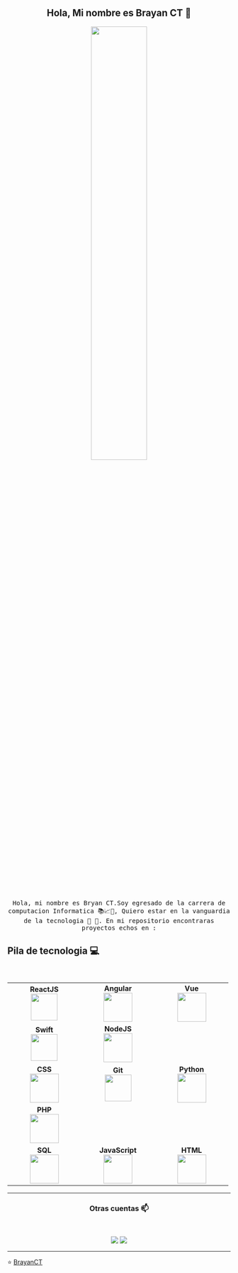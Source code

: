 
<h2 align="center"> Hola, Mi nombre es Brayan CT 👋 <br/> </h2> 

<p align="center"><img width=50% src="/files/article/article_02106_.jpg"></p>


<p align="center"> <samp>Hola, mi nombre es Bryan CT.Soy egresado de la carrera de computacion Informatica 📚📈🔬, Quiero estar en la vanguardia de la tecnologia 🤩 🎈. En mi repositorio encontraras proyectos echos en : 
  
  
## Pila de tecnologia :computer:

<br>
<table>
<tbody>

<tr>

<td align="center" width="20%">
<span><b><center>ReactJS</center></b></span> 
<img height=60px src="https://img.icons8.com/ultraviolet/2x/react.png"> 
</td>

<td align="center" width="20%">
<span><b><center>Angular</center></b></span> 
<img height=65px src="https://img.icons8.com/color/48/000000/angularjs.png"/>
</td>



<td align="center" width="20%">
<span><b><center>Vue</center></b></span> 
<img  height=65px src="https://img.icons8.com/color/48/000000/vue-js.png"/>
</td>
</tr>



<td align="center" width="20%">
<span><b><center>Swift</center></b></span> 
<img height=60px src="https://img.icons8.com/fluent/96/swift.png"> 
</td>

<td align="center" width="20%">
<span><b><center>NodeJS</center></b></span> 
<img height=65px src="https://img.icons8.com/color/2x/nodejs.png"> 
</td>
</tr>

<tr>
<td align="center" width="20%">
<span><b><center>CSS</center></b></span> 
<img height=65px src="https://img.icons8.com/nolan/2x/css.png"> 
</td>

<td align="center" width="20%">
<span><b><center>Git</center></b></span> 
<img height=60px src="https://img.icons8.com/ios-glyphs/2x/github-2.png"> 
</td>

<td align="center" width="20%">
<span><b><center>Python</center></b></span> 
<img height=65px src="https://img.icons8.com/color/2x/python.png"> 
</td>
</tr>

<tr>
<td align="center" width="20%">
<span><b><center>PHP</center></b></span> 
<!-- <img height=65px src="https://img.icons8.com/bubbles/2x/php.png">  -->
<img height=65px src="https://img.icons8.com/dusk/64/000000/php-logo.png"/>
</td>



<tr>
<td align="center" width="20%">
<span><b><center>SQL</center></b></span> 
<img height=65px src="https://img.icons8.com/ios-filled/2x/sql.png"> 
</td>

<td align="center" width="20%">
<span><b><center>JavaScript</center></b></span> 
<img height=65px src="https://img.icons8.com/color/2x/javascript.png"> 
</td>

<td align="center" width="20%">
<span><b><center>HTML</center></b></span> 
<img height=65px src="https://img.icons8.com/color/2x/html-5.png"> 
</td>
</tr>

</tbody>
</table>

____



<h3 align="center"> Otras cuentas 📫 </h3>
<br />
<p align="center">
<a href="https://www.linkedin.com/in/brayan-capcha-90818a196/"><img src="https://img.shields.io/badge/linkedin-%230077B5.svg?&style=for-the-badge&logo=linkedin&logoColor=white"/></a>
<a href="https://www.facebook.com/brayan.capchataype"><img src="https://img.shields.io/badge/facebook-%230077B5.svg?&style=for-the-badge&logo=facebook&logoColor=white"/></a>

</p>

____


<p align="center">

⭐️ [BrayanCT](https://github.com/BRAYANCT)

</p>
